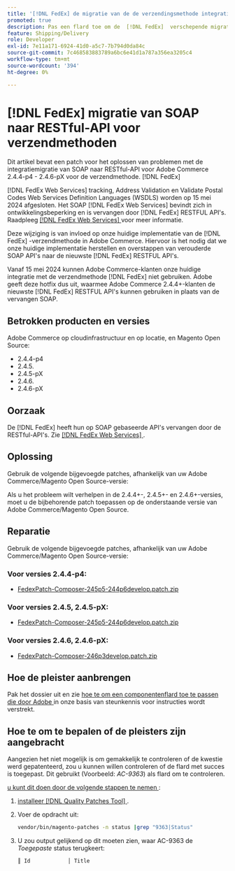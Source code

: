 ```yaml
---
title: '[!DNL FedEx] de migratie van de de verzendingsmethode integratie van SOAP aan RESTful API'
promoted: true
description: Pas een flard toe om de  [!DNL FedEx]  verschepende migratie van de methodeintegratie van SOAP aan RESTful API voor Adobe Commerce 2.4.4-p4 - 2.4.6-pX te behandelen.
feature: Shipping/Delivery
role: Developer
exl-id: 7e11a171-6924-41d0-a5c7-7b794d0da84c
source-git-commit: 7c468583883789a6bc6e41d1a787a356ea3205c4
workflow-type: tm+mt
source-wordcount: '394'
ht-degree: 0%

---
```


# [!DNL FedEx] migratie van SOAP naar RESTful-API voor verzendmethoden

Dit artikel bevat een patch voor het oplossen van problemen met de integratiemigratie van SOAP naar RESTful-API voor Adobe Commerce 2.4.4-p4 - 2.4.6-pX voor de verzendmethode. [!DNL FedEx]

[!DNL FedEx Web Services] tracking, Address Validation en Validate Postal Codes Web Services Definition Languages (WSDLS) worden op 15 mei 2024 afgesloten. Het SOAP [!DNL FedEx Web Services] bevindt zich in ontwikkelingsbeperking en is vervangen door [!DNL FedEx] RESTFUL API&#39;s. Raadpleeg [[!DNL FedEx Web Services] ](https://www.fedex.com/en-us/developer/web-services.html) voor meer informatie.

Deze wijziging is van invloed op onze huidige implementatie van de [!DNL FedEx] -verzendmethode in Adobe Commerce. Hiervoor is het nodig dat we onze huidige implementatie herstellen en overstappen van verouderde SOAP API&#39;s naar de nieuwste [!DNL FedEx] RESTFUL API&#39;s.

Vanaf 15 mei 2024 kunnen Adobe Commerce-klanten onze huidige integratie met de verzendmethode [!DNL FedEx] niet gebruiken. Adobe geeft deze hotfix dus uit, waarmee Adobe Commerce 2.4.4+-klanten de nieuwste [!DNL FedEx] RESTFUL API&#39;s kunnen gebruiken in plaats van de vervangen SOAP.


## Betrokken producten en versies

Adobe Commerce op cloudinfrastructuur en op locatie, en Magento Open Source:

* 2.4.4-p4
* 2.4.5.
* 2.4.5-pX
* 2.4.6.
* 2.4.6-pX

## Oorzaak

De [!DNL FedEx] heeft hun op SOAP gebaseerde API&#39;s vervangen door de RESTful-API&#39;s. Zie [[!DNL FedEx Web Services] ](https://www.fedex.com/en-us/developer/web-services.html).

## Oplossing

Gebruik de volgende bijgevoegde patches, afhankelijk van uw Adobe Commerce/Magento Open Source-versie:

Als u het probleem wilt verhelpen in de 2.4.4+-, 2.4.5+- en 2.4.6+-versies, moet u de bijbehorende patch toepassen op de onderstaande versie van Adobe Commerce/Magento Open Source.

## Reparatie

Gebruik de volgende bijgevoegde patches, afhankelijk van uw Adobe Commerce/Magento Open Source-versie:

### Voor versies 2.4.4-p4:

* [FedexPatch-Composer-245p5-244p6develop.patch.zip](assets/FedexPatch-Composer-245p5-244p6develop.patch.zip)

### Voor versies 2.4.5, 2.4.5-pX:

* [FedexPatch-Composer-245p5-244p6develop.patch.zip](assets/FedexPatch-Composer-245p5-244p6develop.patch.zip)


### Voor versies 2.4.6, 2.4.6-pX:


* [FedexPatch-Composer-246p3develop.patch.zip](assets/FedexPatch-Composer-246p3develop.patch.zip)


## Hoe de pleister aanbrengen

Pak het dossier uit en zie [ hoe te om een componentenflard toe te passen die door Adobe ](https://experienceleague.adobe.com/docs/commerce-knowledge-base/kb/how-to/how-to-apply-a-composer-patch-provided-by-magento.html) in onze basis van steunkennis voor instructies wordt verstrekt.

## Hoe te om te bepalen of de pleisters zijn aangebracht

Aangezien het niet mogelijk is om gemakkelijk te controleren of de kwestie werd gepatenteerd, zou u kunnen willen controleren of de flard met succes is toegepast. Dit gebruikt (Voorbeeld: *AC-9363*) als flard om te controleren.

<u> u kunt dit doen door de volgende stappen te nemen </u>:

1. [ installeer  [!DNL Quality Patches Tool] ](https://experienceleague.adobe.com/docs/commerce-operations/tools/quality-patches-tool/usage.html).
1. Voer de opdracht uit:

   ```bash
   vendor/bin/magento-patches -n status |grep "9363|Status"
   ```

1. U zou output gelijkend op dit moeten zien, waar AC-9363 de *Toegepaste* status terugkeert:

   ```bash
   ║ Id            │ Title                                                        │ Category        │ Origin                 │ Status      │ Details                                          ║ ║ N/A           │ ../m2-hotfixes/AC-9363_USPS_Ground_Advantage_shipping_method_COMPOSER_patch.patch      │ Other           │ Local                  │ Applied     │ Patch type: Custom                                
   ```
